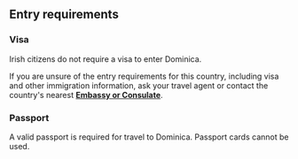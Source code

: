 ## Entry requirements

### **Visa**

Irish citizens do not require a visa to enter Dominica.

If you are unsure of the entry requirements for this country, including visa and other immigration information, ask your travel agent or contact the country's nearest [**Embassy or Consulate**](/en/dfa/embassies-in-ireland/).

### **Passport**

A valid passport is required for travel to Dominica. Passport cards cannot be used.